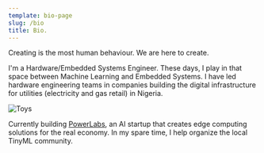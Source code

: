 ```yaml
---
template: bio-page
slug: /bio
title: Bio.
---
```


Creating is the most human behaviour. We are here to create.

I'm a Hardware/Embedded Systems Engineer. These days, I play in that space between Machine Learning and Embedded Systems. I have led hardware engineering teams in companies building the digital infrastructure for utilities (electricity and gas retail) in Nigeria. 

![Toys](/assets/vanessa-bucceri-gdirwiyama8-unsplash.jpg "Toys")

Currently building [PowerLabs](http://www.powerlabstech.com), an AI startup that creates edge computing solutions for the real economy. In my spare time, I help organize the local TinyML community. 






